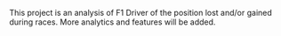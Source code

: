 This project is an analysis of F1 Driver of the position lost and/or gained during races.
More analytics and features will be added.
